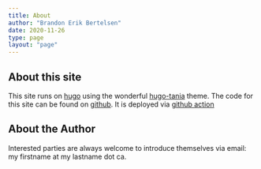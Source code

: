```yaml
---
title: About
author: "Brandon Erik Bertelsen"
date: 2020-11-26
type: page
layout: "page"
---
```


## About this site 

This site runs on [hugo](https://gohugo.io/) using the wonderful [hugo-tania](https://github.com/WingLim/hugo-tania) theme. The code for this site can be found on [github](https://github.com/1beb/bertelsen-hugo). It is deployed via [github action](https://github.com/1beb/bertelsen-hugo/actions/workflows/hugo-deploy.yml)

## About the Author

Interested parties are always welcome to introduce themselves via email: my firstname at my lastname dot ca. 

